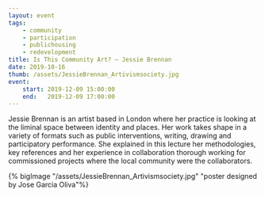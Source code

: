 ```yaml
---
layout: event
tags:
    - community
    - participation
    - publichousing
    - redevelopment
title: Is This Community Art? – Jessie Brennan
date: 2019-10-16
thumb: /assets/JessieBrennan_Artivismsociety.jpg
event:
    start: 2019-12-09 15:00:00
    end:   2019-12-09 17:00:00
---
```

Jessie Brennan is an artist based in London where her practice is looking at the liminal space between identity and places. Her work takes shape in a variety of formats such as public interventions, writing, drawing and participatory performance. She explained in this lecture her methodologies, key references and her experience in collaboration thorough working for commissioned projects where the local community were the collaborators. 


{% bigImage "/assets/JessieBrennan_Artivismsociety.jpg" "poster designed by Jose Garcia Oliva"%}
